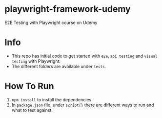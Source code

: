 # playwright-framework-udemy
E2E Testing with Playwright course on Udemy

# Info
- This repo has initial code to get started with `e2e`, `api testing` and `visual testing` with Playwright.
- The different folders are available under `tests`.

# How To Run
1. `npm install` to install the dependencies
2. In `package.json` file, under `script{}` there are different ways to run and what to test against.
